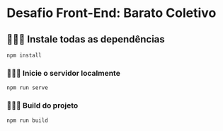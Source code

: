 # Desafio Front-End: Barato Coletivo

## 👨🏻‍💻 Instale todas as dependências
```
npm install
```

### 👨🏻‍💻 Inicie o servidor localmente
```
npm run serve
```

### 👨🏻‍💻 Build do projeto
```
npm run build
```
